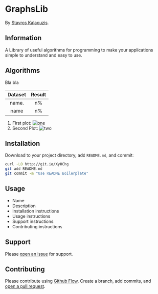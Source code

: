 # GraphsLib

By [Stavros Kalaouzis](https://github.com/skalaouzis).



## Information

A Library of useful algorithms for programming to make your applications simple to understand and easy to use. 

## Algorithms

Bla bla

|  Dataset  |  Result |
|:---------:|:-------:|
| name.     |     n%  |
| name      |     n%  |

1.  First  plot:
![one](https://github.com/r10.png "one")
2.  Second Plot:
![two](https://github.com/100.png "two")

## Installation

Download to your project directory, add `README.md`, and commit:

```sh
curl -LO http://git.io/Xy0Chg
git add README.md
git commit -m "Use README Boilerplate"
```

## Usage


* Name
* Description
* Installation instructions
* Usage instructions
* Support instructions
* Contributing instructions


## Support

Please [open an issue](https://github.com/fraction/readme-boilerplate/issues/new) for support.

## Contributing

Please contribute using [Github Flow](https://guides.github.com/introduction/flow/). Create a branch, add commits, and [open a pull request](https://github.com/fraction/readme-boilerplate/compare/).
